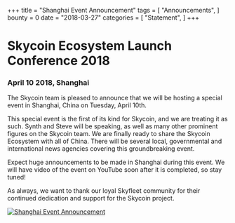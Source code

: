 +++
title = "Shanghai Event Announcement"
tags = [ "Announcements", ]
bounty = 0
date = "2018-03-27"
categories = [ "Statement", ]
+++

# Skycoin Ecosystem Launch Conference 2018
### April 10 2018, Shanghai

The Skycoin team is pleased to announce that we will be hosting a special event in Shanghai, China on Tuesday, April 10th.

This special event is the first of its kind for Skycoin, and we are treating it as such. 
Synth and Steve will be speaking, as well as many other prominent figures on the Skycoin team.
We are finally ready to share the Skycoin Ecosystem with all of China. There will be several local, governmental and international news agencies covering this groundbreaking event. 

Expect huge announcements to be made in Shanghai during this event. 
We will have video of the event on YouTube soon after it is completed, so stay tuned!

As always, we want to thank our loyal Skyfleet community for their continued dedication and support for the Skycoin project.

[![Shanghai Event Announcement](https://raw.githubusercontent.com/skycoin/blog/master/content/img/Skycoin-Launch-Announcement-English-large.jpg)](https://raw.githubusercontent.com/skycoin/blog/master/content/img/Skycoin-Launch-Announcement-English-large.jpg)
